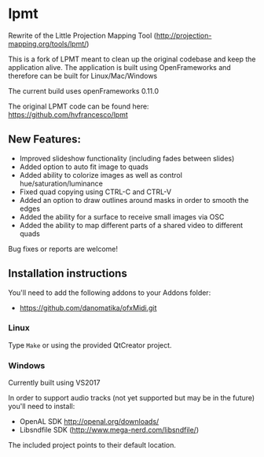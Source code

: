 # lpmt
Rewrite of the Little Projection Mapping Tool (http://projection-mapping.org/tools/lpmt/)

This is a fork of LPMT meant to clean up the original codebase and keep the application alive.
The application is built using OpenFrameworks and therefore can be built for Linux/Mac/Windows

The current build uses openFrameworks 0.11.0

The original LPMT code can be found here: https://github.com/hvfrancesco/lpmt

## New Features:
* Improved slideshow functionality (including fades between slides)
* Added option to auto fit image to quads
* Added ability to colorize images as well as control hue/saturation/luminance 
* Fixed quad copying using CTRL-C and CTRL-V
* Added an option to draw outlines around masks in order to smooth the edges
* Added the ability for a surface to receive small images via OSC
* Added the ability to map different parts of a shared video to different quads

Bug fixes or reports are welcome!

## Installation instructions

You'll need to add the following addons to your Addons folder:

- https://github.com/danomatika/ofxMidi.git

### Linux
Type ```Make``` or using the provided QtCreator project.


### Windows
Currently built using VS2017

In order to support audio tracks (not yet supported but may be in the future) you'll need to install:

 - OpenAL SDK http://openal.org/downloads/
 - Libsndfile SDK (http://www.mega-nerd.com/libsndfile/)
 
 The included project points to their default location.
 

